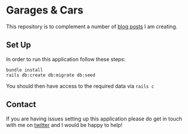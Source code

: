 # Garages & Cars

This repository is to complement a number of [blog posts](https://lewisyoul.github.io/) I am creating.

## Set Up

In order to run this application follow these steps:

```
bundle install
rails db:create db:migrate db:seed
```

You should then have access to the required data via `rails c`

## Contact

If you are having issues setting up this application please do get in touch with me on [twitter](https://twitter.com/lewisyoul) and I would be happy to help!
